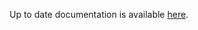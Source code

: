 <!-- DO NOT EDIT THIS FILE MANUALLY  -->
<!-- Please read the https://github.com/linuxserver/docker-webtop/blob/fedora-i3/.github/CONTRIBUTING.md -->

Up to date documentation is available [here](https://github.com/linuxserver/docker-webtop/blob/master/README.md).
